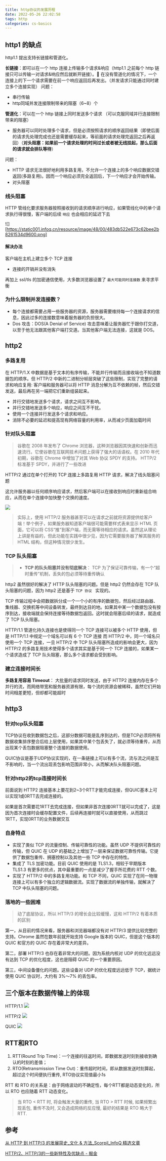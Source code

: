```yaml
---
title: http协议的发展历程
date: 2022-05-26 22:02:58
tags: http
categories: cs-basics
---
```


## http1 的缺点
http1.1 提出支持长链接和管道化。

**长链接**：即可以在一个 http 连接上传输多个请求&响应（http1.1 之前每个 http 链接只可以传输一对请求&响应然后就断开链接）。 在没有管道化的情况下，一个连接上的下一个请求需要在前一个响应返回后再发出。（并发请求只能通过同时建立多个连接实现）
问题：
-   串行传输
-   http同域并发连接限制带来的阻塞（6~8）个
    
**管道化**：可以在一个 http 链接上同时发送多个请求 （可以克服同域并行连接限制带来的阻塞）
-   服务器可以同时处理多个请求，但是必须按照请求的顺序返回结果（即使后面的请求先处理完成也还是需要缓存起来，等前面的请求处理完返回之后再返回）（**对头阻塞：如果前一个请求处理的时间过长或者被无线挂起，那么后面的请求就会排队等待**）
    
问题：
-   HTTP 请求无法很好地利用多路复用，不允许一个连接上的多个响应数据交错返回(多路复用)。因而一个响应必须完全返回后，下一个响应才会开始传输。
-   对头阻塞

### 线头阻塞
HTTP 管线化要求服务器按照接收到的请求顺序进行响应，如果管线化中的单个请求执行得很慢，客户端的后续 ` 响应 ` 也会相应的延迟下去

![][https://static001.infoq.cn/resource/image/48/00/483db522e673c62bee2b8261534d9600.png]

#### 解决办法
客户端在主机上建立多个 TCP 连接
- 连接的开销并没有消失

再加上 ssl/tls 的加密通信使用，大多数浏览器设置了 ` 最大可能同时连接数 ` 来寻求平衡

### 为什么限制并发连接数？
-   每个连接都需要占用一些服务器的资源，服务器需要维持每一个连接请求的信息，因此过多的连接数意味着服务器的负担很大。
-   Dos 攻击：DOS(A Denial of Service) 攻击意味着让服务器忙于跟你打交道，以至于他无法跟其他客户端打交道。当其他客户端无法连接，这就是 DOS。

## http2
### 多路复用
在 HTTP/1.X 中数据是基于文本的有序传输，不能并行传输而且接收端也不知道数据包的顺序。但 HTTP/2 中新的二进制分帧层突破了这些限制，实现了完整的请求和响应复用: 客户端和服务器可以将 HTTP 消息分解为互不依赖的帧，然后交错发送，最后再在另一端把它们重新组装起来。

- 并行交错地发送多个请求，请求之间互不影响。
- 并行交错地发送多个响应，响应之间互不干扰。
- 使用一个连接并行发送多个请求和响应。
- 消除不必要的延迟和提高现有网络容量的利用率，从而减少页面加载时间

### 针对队头阻塞
> 谷歌在 2008 年发布了 Chrome 浏览器，这种浏览器因其快速和创新而迅速流行。它使谷歌在互联网技术问题上获得了强大的话语权。在 2010 年代初期，谷歌在 Chrome 中增加了对其 Web 协议 SPDY 的支持。
HTTP/2 标准基于 SPDY，并进行了一些改进

HTTP/2 通过在单个打开的 TCP 连接上多路复用 HTTP 请求，解决了线头阻塞问题

这允许服务器以任何顺序响应请求，然后客户端可以在接收到响应时重新组合响应，从而在单个连接中加快整个交换的速度。

![](https://static001.infoq.cn/resource/image/ff/5c/ff75d52d2f8ec7f656f65eaaa7f4ae5c.png)

> 实际上，使用 HTTP/2 服务器甚至可以在请求之前就将资源提供给客户端！举个例子，如果服务器知道客户端很可能需要样式表来显示 HTML 页面，它可以将 CSS“推”到客户端，而无需等待相应的请求。虽然这从理论上讲是有益的，但此功能在实践中很少见，因为它需要服务器了解其服务的 HTML 结构，但这种情况很少发生。

### TCP 队头阻塞
> -   **TCP 的队头阻塞并没有彻底解决**： TCP 为了保证可靠传输，有一个“超时重传”机制，丢失的包必须等待重传确认

http2 虽然很好的解决了 HTTP 队头阻塞的问题。但是 http2 仍然会存在 TCP 队头阻塞的问题，因为 http2 还是基于 `TCP 协议 ` 实现的。

TCP 传输过程中会把数据拆分成一个一个小的有序的数据包，然后经过路由器、集线器、交换机等中间设备转发，最终到达目的地。如果其中某一个数据包没有按序到达，接收端就会保持连接等待数据包返回。这时就会阻塞后续的请求，就造成了 TCP 队头阻塞。

HTTP/1.1 管道化持久连接也是使得同一个 TCP 连接可以被多个 HTTP 使用，但是 HTTP/1.1 中规定一个域名可以有 6 个 TCP 连接
而 HTTP/2 中，同一个域名只使用一个 TCP 连接，一旦 HTTP/2 中 TCP 队头阻塞所造成的影响会更大，因为 HTTP/2 的多路复用技术使得多个请求其实是基于同一个 TCP 连接的，如果某一个请求造成了 TCP 队头阻塞，那么多个请求都会受到影响。

### 建立连接时间长
**多路复用容易 Timeout**： 大批量的请求同时发送，由于 HTTP2 连接内存在多个并行的流，而网络带宽和服务器资源有限，每个流的资源会被稀释，虽然它们开始时间相差更短，但却都可能超时
## http3
### 针对tcp队头阻塞
TCP协议在收到数据包之后，这部分数据可能是乱序到达的，但是TCP必须将所有数据收集排序整合后给上层使用，如果其中某个包丢失了，就必须等待重传，从而出现某个丢包数据阻塞整个连接的数据使用。

QUIC协议是基于UDP协议实现的，在一条链接上可以有多个流，流与流之间是互不影响的，当一个流出现丢包影响范围非常小，从而解决队头阻塞问题。

### 针对http2的tcp连接时间长
前面说到 HTTP2 连接基本上要花到2~3个RTT才能完成连接，但QUIC基本上可以实现1或0RTT去完成连接的。

如果是首次需要花1RTT去完成连接，但如果非首次连接0RTT就可以完成了，这是因为首次连接时会缓存配置文件，后续再连接时就可以直接使用，从而跳过1RTT，实现0RTT的业务数据交互

### 自身特点
-   实现了类似 TCP 的流量控制、传输可靠性的功能。虽然 UDP 不提供可靠性的传输，但 QUIC 在 UDP 的基础之上增加了一层来保证数据可靠性传输。它提供了数据包重传、拥塞控制以及其他一些 TCP 中存在的特性。
-   集成了 TLS 加密功能。目前 QUIC 使用的是 TLS1.3，相较于早期版本 TLS1.3 有更多的优点，其中最重要的一点是减少了握手所花费的 RTT 个数。
-   实现了 HTTP/2 中的多路复用功能。和 TCP 不同，QUIC 实现了在同一物理连接上可以有多个独立的逻辑数据流。实现了数据流的单独传输，就解决了 TCP 中队头阻塞的问题。

### 落地的一些困难
> 动了底层协议，所以 HTTP/3 的增长会比较缓慢，这和 HTTP/2 有着本质的区别

第一，从目前的情况来看，服务器和浏览器端都没有对 HTTP/3 提供比较完整的支持。Chrome 虽然在数年前就开始支持 Google 版本的 QUIC，但是这个版本的 QUIC 和官方的 QUIC 存在着非常大的差异。

第二，部署 HTTP/3 也存在着非常大的问题。因为系统内核对 UDP 的优化远远没有达到 TCP 的优化程度，这也是阻碍 QUIC 的一个重要原因。

第三，中间设备僵化的问题。这些设备对 UDP 的优化程度远远低于 TCP，据统计使用 QUIC 协议时，大约有 3%～7% 的丢包率。

## 三个版本在数据传输上的体现
HTTP/1.1
![](https://p3-juejin.byteimg.com/tos-cn-i-k3u1fbpfcp/efa50d3b4bf04288b78d408cb713c089~tplv-k3u1fbpfcp-zoom-in-crop-mark:4536:0:0:0.image)

HTTP/2
![](https://p3-juejin.byteimg.com/tos-cn-i-k3u1fbpfcp/38e96dec3ab64cf2bf607ddfd5c14f40~tplv-k3u1fbpfcp-zoom-in-crop-mark:4536:0:0:0.image)

QUIC
![](https://p3-juejin.byteimg.com/tos-cn-i-k3u1fbpfcp/4331f462280b47a0862704a9da70aa1c~tplv-k3u1fbpfcp-zoom-in-crop-mark:4536:0:0:0.image)

## RTT和RTO
1.  RTT(Round Trip Time)：一个连接的往返时间，即数据发送时刻到接收到确认的时刻的差值；
2.  RTO(Retransmission Time Out)：重传超时时间，即从数据发送时刻算起，超过这个时间便执行重传, RTO协议实现值最小1s

RTT 和 RTO 的关系是：由于网络波动的不确定性，每个RTT都是动态变化的，所以 RTO 也应随着 RTT 动态变化。

> 当 RTO < RTT 时, 将会触发大量的重传, 当 RTO > RTT 时候, 如果频繁出现丢包, 重传不及时, 又会造成网络的反应慢, 最好的结果是 RTO 略大于 RTT.

## 参考
[从 HTTP 到 HTTP/3 的发展简史_文化 & 方法_Scorpil_InfoQ 精选文章](https://www.infoq.cn/article/uallzq6vu7emxbxdkjex)

[HTTP/2、HTTP/3的一些新特性及优缺点 - 掘金](https://juejin.cn/post/7096295041211039751#heading-8)